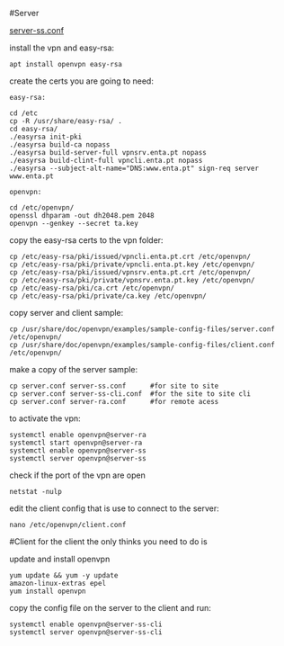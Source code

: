 #Server

[server-ss.conf](https://github.com/luiscorreia1/projeto-de-cyber/blob/main/server-ss.conf)

install the vpn and easy-rsa:

```
apt install openvpn easy-rsa
```
create the certs you are going to need:
```
easy-rsa:

cd /etc
cp -R /usr/share/easy-rsa/ .
cd easy-rsa/
./easyrsa init-pki
./easyrsa build-ca nopass
./easyrsa build-server-full vpnsrv.enta.pt nopass
./easyrsa build-clint-full vpncli.enta.pt nopass
./easyrsa --subject-alt-name="DNS:www.enta.pt" sign-req server www.enta.pt

openvpn:

cd /etc/openvpn/   
openssl dhparam -out dh2048.pem 2048
openvpn --genkey --secret ta.key

```    
copy the easy-rsa certs to the vpn folder: 
```
cp /etc/easy-rsa/pki/issued/vpncli.enta.pt.crt /etc/openvpn/
cp /etc/easy-rsa/pki/private/vpncli.enta.pt.key /etc/openvpn/
cp /etc/easy-rsa/pki/issued/vpnsrv.enta.pt.crt /etc/openvpn/
cp /etc/easy-rsa/pki/private/vpnsrv.enta.pt.key /etc/openvpn/
cp /etc/easy-rsa/pki/ca.crt /etc/openvpn/
cp /etc/easy-rsa/pki/private/ca.key /etc/openvpn/
```
copy server and client sample:
```
cp /usr/share/doc/openvpn/examples/sample-config-files/server.conf /etc/openvpn/  
cp /usr/share/doc/openvpn/examples/sample-config-files/client.conf /etc/openvpn/  
```
make a copy of the server sample:
```
cp server.conf server-ss.conf      #for site to site 
cp server.conf server-ss-cli.conf  #for the site to site cli 
cp server.conf server-ra.conf      #for remote acess 
```   
   
to activate the vpn:   
```
systemctl enable openvpn@server-ra
systemctl start openvpn@server-ra
systemctl enable openvpn@server-ss
systemctl server openvpn@server-ss
```
check if the port of the vpn are open 
```
netstat -nulp
```   
edit the client config that is use to connect to the server:
```
nano /etc/openvpn/client.conf 
```     
#Client
for the client the only thinks you need to do is 

update and install openvpn 
```
yum update && yum -y update
amazon-linux-extras epel
yum install openvpn     
```
copy the config file on the server to the client and run:
``` 
systemctl enable openvpn@server-ss-cli
systemctl server openvpn@server-ss-cli
```
